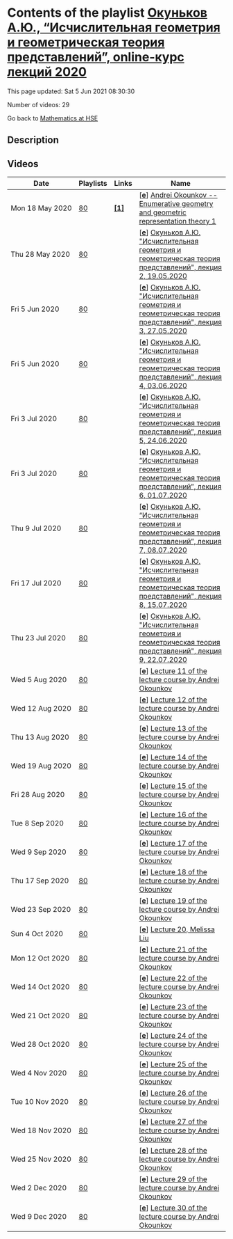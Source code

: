 # Contents of the playlist [Окуньков А.Ю., “Исчислительная геометрия и геометрическая теория представлений”, online-курс лекций 2020](https://www.youtube.com/playlist?list=PLq3E5oubNNoCNwou2j6p2RhLEJ3gzzZ07)

This page updated: Sat 5 Jun 2021 08:30:30

Number of videos: 29

Go back to [Mathematics at HSE](./README.md)

## Description



## Videos

|Date|Playlists|Links|Name|
|---|---|---|---|
| Mon&nbsp;18&nbsp;May&nbsp;2020 | [80](./playlists/80.md "Окуньков А.Ю., “Исчислительная геометрия и геометрическая теория представлений”, online-курс лекций 2020") | [**[1]**](https://crei.skoltech.ru/cas/calendar/okounkov_lect20/) | [[**e**](https://studio.youtube.com/video/3YkybHVBSws/edit "Edit")] [Andrei Okounkov -- Enumerative geometry and geometric representation theory 1](https://www.youtube.com/watch?v=3YkybHVBSws&list=PLq3E5oubNNoCNwou2j6p2RhLEJ3gzzZ07 "https://crei.skoltech.ru/cas/calendar/okounkov_lect20/") |
| Thu&nbsp;28&nbsp;May&nbsp;2020 | [80](./playlists/80.md "Окуньков А.Ю., “Исчислительная геометрия и геометрическая теория представлений”, online-курс лекций 2020") |  | [[**e**](https://studio.youtube.com/video/BqDeDFWRr_o/edit "Edit")] [Окуньков А.Ю. "Исчислительная геометрия и геометрическая теория представлений", лекция 2, 19.05.2020](https://www.youtube.com/watch?v=BqDeDFWRr_o&list=PLq3E5oubNNoCNwou2j6p2RhLEJ3gzzZ07) |
| Fri&nbsp;5&nbsp;Jun&nbsp;2020 | [80](./playlists/80.md "Окуньков А.Ю., “Исчислительная геометрия и геометрическая теория представлений”, online-курс лекций 2020") |  | [[**e**](https://studio.youtube.com/video/PnwprzVCSgw/edit "Edit")] [Окуньков А.Ю. "Исчислительная геометрия и геометрическая теория представлений", лекция 3, 27.05.2020](https://www.youtube.com/watch?v=PnwprzVCSgw&list=PLq3E5oubNNoCNwou2j6p2RhLEJ3gzzZ07) |
| Fri&nbsp;5&nbsp;Jun&nbsp;2020 | [80](./playlists/80.md "Окуньков А.Ю., “Исчислительная геометрия и геометрическая теория представлений”, online-курс лекций 2020") |  | [[**e**](https://studio.youtube.com/video/tGqY_YpxjYc/edit "Edit")] [Окуньков А.Ю. "Исчислительная геометрия и геометрическая теория представлений", лекция 4, 03.06.2020](https://www.youtube.com/watch?v=tGqY_YpxjYc&list=PLq3E5oubNNoCNwou2j6p2RhLEJ3gzzZ07) |
| Fri&nbsp;3&nbsp;Jul&nbsp;2020 | [80](./playlists/80.md "Окуньков А.Ю., “Исчислительная геометрия и геометрическая теория представлений”, online-курс лекций 2020") |  | [[**e**](https://studio.youtube.com/video/iS7MG5GiFp8/edit "Edit")] [Окуньков А.Ю. “Исчислительная геометрия и геометрическая теория представлений”, лекция 5, 24.06.2020](https://www.youtube.com/watch?v=iS7MG5GiFp8&list=PLq3E5oubNNoCNwou2j6p2RhLEJ3gzzZ07) |
| Fri&nbsp;3&nbsp;Jul&nbsp;2020 | [80](./playlists/80.md "Окуньков А.Ю., “Исчислительная геометрия и геометрическая теория представлений”, online-курс лекций 2020") |  | [[**e**](https://studio.youtube.com/video/KZUEa8dpDE0/edit "Edit")] [Окуньков А.Ю. “Исчислительная геометрия и геометрическая теория представлений”, лекция 6, 01.07.2020](https://www.youtube.com/watch?v=KZUEa8dpDE0&list=PLq3E5oubNNoCNwou2j6p2RhLEJ3gzzZ07) |
| Thu&nbsp;9&nbsp;Jul&nbsp;2020 | [80](./playlists/80.md "Окуньков А.Ю., “Исчислительная геометрия и геометрическая теория представлений”, online-курс лекций 2020") |  | [[**e**](https://studio.youtube.com/video/0U1uBig8MIo/edit "Edit")] [Окуньков А.Ю. “Исчислительная геометрия и геометрическая теория представлений”, лекция 7, 08.07.2020](https://www.youtube.com/watch?v=0U1uBig8MIo&list=PLq3E5oubNNoCNwou2j6p2RhLEJ3gzzZ07) |
| Fri&nbsp;17&nbsp;Jul&nbsp;2020 | [80](./playlists/80.md "Окуньков А.Ю., “Исчислительная геометрия и геометрическая теория представлений”, online-курс лекций 2020") |  | [[**e**](https://studio.youtube.com/video/BkKUefv8OQU/edit "Edit")] [Окуньков А.Ю. "Исчислительная геометрия и геометрическая теория представлений", лекция 8, 15.07.2020](https://www.youtube.com/watch?v=BkKUefv8OQU&list=PLq3E5oubNNoCNwou2j6p2RhLEJ3gzzZ07) |
| Thu&nbsp;23&nbsp;Jul&nbsp;2020 | [80](./playlists/80.md "Окуньков А.Ю., “Исчислительная геометрия и геометрическая теория представлений”, online-курс лекций 2020") |  | [[**e**](https://studio.youtube.com/video/anaZyWFaN8k/edit "Edit")] [Окуньков А.Ю. "Исчислительная геометрия и геометрическая теория представлений", лекция 9, 22.07.2020](https://www.youtube.com/watch?v=anaZyWFaN8k&list=PLq3E5oubNNoCNwou2j6p2RhLEJ3gzzZ07) |
| Wed&nbsp;5&nbsp;Aug&nbsp;2020 | [80](./playlists/80.md "Окуньков А.Ю., “Исчислительная геометрия и геометрическая теория представлений”, online-курс лекций 2020") |  | [[**e**](https://studio.youtube.com/video/Bc4g9-J4Gj4/edit "Edit")] [Lecture 11 of the lecture course by Andrei Okounkov](https://www.youtube.com/watch?v=Bc4g9-J4Gj4&list=PLq3E5oubNNoCNwou2j6p2RhLEJ3gzzZ07) |
| Wed&nbsp;12&nbsp;Aug&nbsp;2020 | [80](./playlists/80.md "Окуньков А.Ю., “Исчислительная геометрия и геометрическая теория представлений”, online-курс лекций 2020") |  | [[**e**](https://studio.youtube.com/video/lvxRVV8IlTM/edit "Edit")] [Lecture 12 of the lecture course by Andrei Okounkov](https://www.youtube.com/watch?v=lvxRVV8IlTM&list=PLq3E5oubNNoCNwou2j6p2RhLEJ3gzzZ07) |
| Thu&nbsp;13&nbsp;Aug&nbsp;2020 | [80](./playlists/80.md "Окуньков А.Ю., “Исчислительная геометрия и геометрическая теория представлений”, online-курс лекций 2020") |  | [[**e**](https://studio.youtube.com/video/xu2mwiCZrdQ/edit "Edit")] [Lecture 13 of the lecture course by Andrei Okounkov](https://www.youtube.com/watch?v=xu2mwiCZrdQ&list=PLq3E5oubNNoCNwou2j6p2RhLEJ3gzzZ07) |
| Wed&nbsp;19&nbsp;Aug&nbsp;2020 | [80](./playlists/80.md "Окуньков А.Ю., “Исчислительная геометрия и геометрическая теория представлений”, online-курс лекций 2020") |  | [[**e**](https://studio.youtube.com/video/ePcxKaqBmvc/edit "Edit")] [Lecture 14 of the lecture course by Andrei Okounkov](https://www.youtube.com/watch?v=ePcxKaqBmvc&list=PLq3E5oubNNoCNwou2j6p2RhLEJ3gzzZ07) |
| Fri&nbsp;28&nbsp;Aug&nbsp;2020 | [80](./playlists/80.md "Окуньков А.Ю., “Исчислительная геометрия и геометрическая теория представлений”, online-курс лекций 2020") |  | [[**e**](https://studio.youtube.com/video/3bhCtgGMfsA/edit "Edit")] [Lecture 15 of the lecture course by Andrei Okounkov](https://www.youtube.com/watch?v=3bhCtgGMfsA&list=PLq3E5oubNNoCNwou2j6p2RhLEJ3gzzZ07) |
| Tue&nbsp;8&nbsp;Sep&nbsp;2020 | [80](./playlists/80.md "Окуньков А.Ю., “Исчислительная геометрия и геометрическая теория представлений”, online-курс лекций 2020") |  | [[**e**](https://studio.youtube.com/video/-CI5FgAaj1g/edit "Edit")] [Lecture 16 of the lecture course by Andrei Okounkov](https://www.youtube.com/watch?v=-CI5FgAaj1g&list=PLq3E5oubNNoCNwou2j6p2RhLEJ3gzzZ07) |
| Wed&nbsp;9&nbsp;Sep&nbsp;2020 | [80](./playlists/80.md "Окуньков А.Ю., “Исчислительная геометрия и геометрическая теория представлений”, online-курс лекций 2020") |  | [[**e**](https://studio.youtube.com/video/-x1S7kW2-vo/edit "Edit")] [Lecture 17 of the lecture course by Andrei Okounkov](https://www.youtube.com/watch?v=-x1S7kW2-vo&list=PLq3E5oubNNoCNwou2j6p2RhLEJ3gzzZ07) |
| Thu&nbsp;17&nbsp;Sep&nbsp;2020 | [80](./playlists/80.md "Окуньков А.Ю., “Исчислительная геометрия и геометрическая теория представлений”, online-курс лекций 2020") |  | [[**e**](https://studio.youtube.com/video/Q2g6coWlg7A/edit "Edit")] [Lecture 18 of the lecture  course by Andrei Okounkov](https://www.youtube.com/watch?v=Q2g6coWlg7A&list=PLq3E5oubNNoCNwou2j6p2RhLEJ3gzzZ07) |
| Wed&nbsp;23&nbsp;Sep&nbsp;2020 | [80](./playlists/80.md "Окуньков А.Ю., “Исчислительная геометрия и геометрическая теория представлений”, online-курс лекций 2020") |  | [[**e**](https://studio.youtube.com/video/DbOjU6ebSfI/edit "Edit")] [Lecture 19 of the lecture course by Andrei Okounkov](https://www.youtube.com/watch?v=DbOjU6ebSfI&list=PLq3E5oubNNoCNwou2j6p2RhLEJ3gzzZ07) |
| Sun&nbsp;4&nbsp;Oct&nbsp;2020 | [80](./playlists/80.md "Окуньков А.Ю., “Исчислительная геометрия и геометрическая теория представлений”, online-курс лекций 2020") |  | [[**e**](https://studio.youtube.com/video/dMvm1ryMZqE/edit "Edit")] [Lecture 20, Melissa Liu](https://www.youtube.com/watch?v=dMvm1ryMZqE&list=PLq3E5oubNNoCNwou2j6p2RhLEJ3gzzZ07) |
| Mon&nbsp;12&nbsp;Oct&nbsp;2020 | [80](./playlists/80.md "Окуньков А.Ю., “Исчислительная геометрия и геометрическая теория представлений”, online-курс лекций 2020") |  | [[**e**](https://studio.youtube.com/video/j84HGb8965w/edit "Edit")] [Lecture 21 of the lecture course by Andrei Okounkov](https://www.youtube.com/watch?v=j84HGb8965w&list=PLq3E5oubNNoCNwou2j6p2RhLEJ3gzzZ07) |
| Wed&nbsp;14&nbsp;Oct&nbsp;2020 | [80](./playlists/80.md "Окуньков А.Ю., “Исчислительная геометрия и геометрическая теория представлений”, online-курс лекций 2020") |  | [[**e**](https://studio.youtube.com/video/gn02_T9lYaE/edit "Edit")] [Lecture 22 of the lecture course by Andrei Okounkov](https://www.youtube.com/watch?v=gn02_T9lYaE&list=PLq3E5oubNNoCNwou2j6p2RhLEJ3gzzZ07) |
| Wed&nbsp;21&nbsp;Oct&nbsp;2020 | [80](./playlists/80.md "Окуньков А.Ю., “Исчислительная геометрия и геометрическая теория представлений”, online-курс лекций 2020") |  | [[**e**](https://studio.youtube.com/video/VQA39FRNhM0/edit "Edit")] [Lecture 23 of the lecture course by Andrei Okounkov](https://www.youtube.com/watch?v=VQA39FRNhM0&list=PLq3E5oubNNoCNwou2j6p2RhLEJ3gzzZ07) |
| Wed&nbsp;28&nbsp;Oct&nbsp;2020 | [80](./playlists/80.md "Окуньков А.Ю., “Исчислительная геометрия и геометрическая теория представлений”, online-курс лекций 2020") |  | [[**e**](https://studio.youtube.com/video/xqWSC2Iwgq4/edit "Edit")] [Lecture 24 of the lecture course by Andrei Okounkov](https://www.youtube.com/watch?v=xqWSC2Iwgq4&list=PLq3E5oubNNoCNwou2j6p2RhLEJ3gzzZ07) |
| Wed&nbsp;4&nbsp;Nov&nbsp;2020 | [80](./playlists/80.md "Окуньков А.Ю., “Исчислительная геометрия и геометрическая теория представлений”, online-курс лекций 2020") |  | [[**e**](https://studio.youtube.com/video/0YgPCqMSdnw/edit "Edit")] [Lecture 25 of the lecture course by Andrei Okounkov](https://www.youtube.com/watch?v=0YgPCqMSdnw&list=PLq3E5oubNNoCNwou2j6p2RhLEJ3gzzZ07) |
| Tue&nbsp;10&nbsp;Nov&nbsp;2020 | [80](./playlists/80.md "Окуньков А.Ю., “Исчислительная геометрия и геометрическая теория представлений”, online-курс лекций 2020") |  | [[**e**](https://studio.youtube.com/video/4m-emWPigD4/edit "Edit")] [Lecture 26 of the lecture course by Andrei Okounkov](https://www.youtube.com/watch?v=4m-emWPigD4&list=PLq3E5oubNNoCNwou2j6p2RhLEJ3gzzZ07) |
| Wed&nbsp;18&nbsp;Nov&nbsp;2020 | [80](./playlists/80.md "Окуньков А.Ю., “Исчислительная геометрия и геометрическая теория представлений”, online-курс лекций 2020") |  | [[**e**](https://studio.youtube.com/video/ouD9wDzxxXc/edit "Edit")] [Lecture 27 of the lecture course by Andrei Okounkov](https://www.youtube.com/watch?v=ouD9wDzxxXc&list=PLq3E5oubNNoCNwou2j6p2RhLEJ3gzzZ07) |
| Wed&nbsp;25&nbsp;Nov&nbsp;2020 | [80](./playlists/80.md "Окуньков А.Ю., “Исчислительная геометрия и геометрическая теория представлений”, online-курс лекций 2020") |  | [[**e**](https://studio.youtube.com/video/juxXLHuT1q8/edit "Edit")] [Lecture 28 of the lecture course by Andrei Okounkov](https://www.youtube.com/watch?v=juxXLHuT1q8&list=PLq3E5oubNNoCNwou2j6p2RhLEJ3gzzZ07) |
| Wed&nbsp;2&nbsp;Dec&nbsp;2020 | [80](./playlists/80.md "Окуньков А.Ю., “Исчислительная геометрия и геометрическая теория представлений”, online-курс лекций 2020") |  | [[**e**](https://studio.youtube.com/video/v-xNmr469EE/edit "Edit")] [Lecture 29 of the lecture course by Andrei Okounkov](https://www.youtube.com/watch?v=v-xNmr469EE&list=PLq3E5oubNNoCNwou2j6p2RhLEJ3gzzZ07) |
| Wed&nbsp;9&nbsp;Dec&nbsp;2020 | [80](./playlists/80.md "Окуньков А.Ю., “Исчислительная геометрия и геометрическая теория представлений”, online-курс лекций 2020") |  | [[**e**](https://studio.youtube.com/video/rrNhPuOnIwA/edit "Edit")] [Lecture 30 of the lecture course by Andrei Okounkov](https://www.youtube.com/watch?v=rrNhPuOnIwA&list=PLq3E5oubNNoCNwou2j6p2RhLEJ3gzzZ07) |

